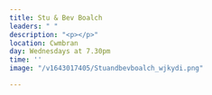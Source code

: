 ```yaml
---
title: Stu & Bev Boalch
leaders: " "
description: "<p></p>"
location: Cwmbran
day: Wednesdays at 7.30pm
time: ''
image: "/v1643017405/Stuandbevboalch_wjkydi.png"

---
```

